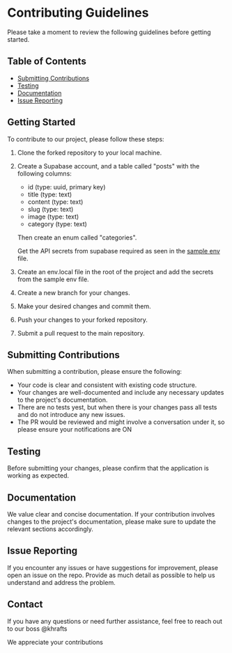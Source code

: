 # Contributing Guidelines

Please take a moment to review the following guidelines before getting started.

## Table of Contents

- [Submitting Contributions](#submitting-contributions)
- [Testing](#testing)
- [Documentation](#documentation)
- [Issue Reporting](#issue-reporting)

## Getting Started

To contribute to our project, please follow these steps:

1. Clone the forked repository to your local machine.
2. Create a Supabase account, and a table called "posts" with the following columns:

   - id (type: uuid, primary key)
   - title (type: text)
   - content (type: text)
   - slug (type: text)
   - image (type: text)
   - category (type: text)

   Then create an enum called "categories".

   Get the API secrets from supabase required as seen in the [sample env](aiblogfrontend/sample.env) file.

3. Create an env.local file in the root of the project and add the secrets from the sample env file.

4. Create a new branch for your changes.
5. Make your desired changes and commit them.
6. Push your changes to your forked repository.
7. Submit a pull request to the main repository.

## Submitting Contributions

When submitting a contribution, please ensure the following:

- Your code is clear and consistent with existing code structure.
- Your changes are well-documented and include any necessary updates to the project's documentation.
- There are no tests yest, but when there is your changes pass all tests and do not introduce any new issues.
- The PR would be reviewed and might involve a conversation under it, so please ensure your notifications are ON

## Testing

Before submitting your changes, please confirm that the application is working as expected.

## Documentation

We value clear and concise documentation. If your contribution involves changes to the project's documentation, please make sure to update the relevant sections accordingly.

## Issue Reporting

If you encounter any issues or have suggestions for improvement, please open an issue on the repo. Provide as much detail as possible to help us understand and address the problem.

## Contact

If you have any questions or need further assistance, feel free to reach out to our boss @khrafts

We appreciate your contributions
